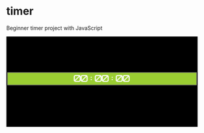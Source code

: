 # timer
 Beginner timer project with JavaScript


![Screenshot](./Screenshot%202024-02-01%20200414.png)